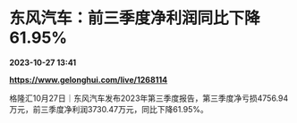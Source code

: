 # 东风汽车：前三季度净利润同比下降61.95%

**2023-10-27 13:41**

**https://www.gelonghui.com/live/1268114**

格隆汇10月27日｜东风汽车发布2023年第三季度报告，第三季度净亏损4756.94万元，前三季度净利润3730.47万元，同比下降61.95%。